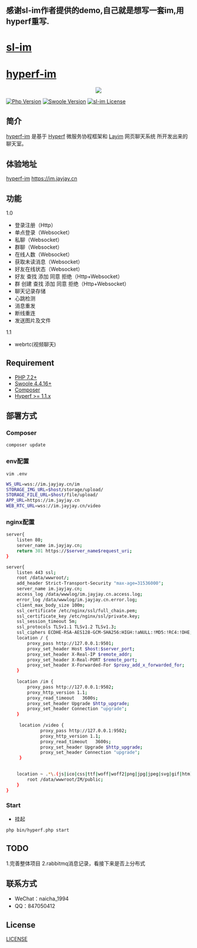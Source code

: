 ## 感谢sl-im作者提供的demo,自己就是想写一套im,用hyperf重写.
# [sl-im](https://github.com/gaobinzhan/sl-im) 
# [hyperf-im](https://github.com/komorebi-php/hyperf-chat)
<p align="center">
    <a href="https://github.com/komorebi-php/hyperf-chat" target="_blank">
        <img src="https://static.jayjay.cn/1496800949298.jpg"/>
    </a>
</p>

[![Php Version](https://img.shields.io/badge/php-%3E=7.2-brightgreen.svg?maxAge=2592000)](https://secure.php.net/)
[![Swoole Version](https://img.shields.io/badge/swoole-%3E=4.4.16-brightgreen.svg?maxAge=2592000)](https://github.com/swoole/swoole-src)
[![sl-im License](https://img.shields.io/github/license/hyperf/hyperf.svg?maxAge=2592000)](https://github.com/komorebi-php/hyperf-chat/blob/master/LICENSE)


## 简介
 
[hyperf-im](https://im.jayjay.cn) 是基于 [Hyperf](https://hyperf.io) 微服务协程框架和 [Layim](https://www.layui.com/layim/) 网页聊天系统 所开发出来的聊天室。

## 体验地址

[hyperf-im](https://im.jayjay.cn) https://im.jayjay.cn

## 功能
1.0
- 登录注册（Http）
- 单点登录（Websocket）
- 私聊（Websocket）
- 群聊（Websocket）
- 在线人数（Websocket）
- 获取未读消息（Websocket）
- 好友在线状态（Websocket）
- 好友 查找 添加 同意 拒绝（Http+Websocket）
- 群 创建 查找 添加 同意 拒绝（Http+Websocket）
- 聊天记录存储
- 心跳检测
- 消息重发
- 断线重连
- 发送图片及文件

1.1
- webrtc(视频聊天)

## Requirement

- [PHP 7.2+](https://github.com/php/php-src/releases)
- [Swoole 4.4.16+](https://github.com/swoole/swoole-src/releases)
- [Composer](https://getcomposer.org/)
- [Hyperf >= 1.1.x](https://github.com/hyperf/hyperf/releases)



## 部署方式

### Composer

```bash
composer update
```

### env配置

`vim .env`

```bash
WS_URL=wss://im.jayjay.cn/im
STORAGE_IMG_URL=$host/storage/upload/
STORAGE_FILE_URL=$host/file/upload/
APP_URL=https://im.jayjay.cn
WEB_RTC_URL=wss://im.jayjay.cn/video
```
### nginx配置

```bash
server{
    listen 80;
    server_name im.jayjay.cn;
    return 301 https://$server_name$request_uri;
}

server{
    listen 443 ssl;
    root /data/wwwroot/;
    add_header Strict-Transport-Security "max-age=31536000";
    server_name im.jayjay.cn;
    access_log /data/wwwlog/im.jayjay.cn.access.log;
    error_log /data/wwwlog/im.jayjay.cn.error.log;
    client_max_body_size 100m;
    ssl_certificate /etc/nginx/ssl/full_chain.pem;
    ssl_certificate_key /etc/nginx/ssl/private.key;
    ssl_session_timeout 5m;
    ssl_protocols TLSv1.1 TLSv1.2 TLSv1.3;
    ssl_ciphers ECDHE-RSA-AES128-GCM-SHA256:HIGH:!aNULL:!MD5:!RC4:!DHE;
    location / {
        proxy_pass http://127.0.0.1:9501;
        proxy_set_header Host $host:$server_port;
        proxy_set_header X-Real-IP $remote_addr;
        proxy_set_header X-Real-PORT $remote_port;
        proxy_set_header X-Forwarded-For $proxy_add_x_forwarded_for;
    }
   
    location /im {
        proxy_pass http://127.0.0.1:9502;
        proxy_http_version 1.1;
        proxy_read_timeout   3600s;
        proxy_set_header Upgrade $http_upgrade;
        proxy_set_header Connection "upgrade";
    }
     
     location /video {
             proxy_pass http://127.0.0.1:9502;
             proxy_http_version 1.1;
             proxy_read_timeout   3600s;
             proxy_set_header Upgrade $http_upgrade;
             proxy_set_header Connection "upgrade";
     }

   
    location ~ .*\.(js|ico|css|ttf|woff|woff2|png|jpg|jpeg|svg|gif|htm)$ {
        root /data/wwwroot/IM/public;
    }
}
```

### Start

- 挂起

```bash
php bin/hyperf.php start
```


## TODO

1.完善整体项目
2.rabbitmq消息记录，看接下来是否上分布式


## 联系方式

- WeChat：naicha_1994
- QQ：847050412

## License

[LICENSE](LICENSE)
